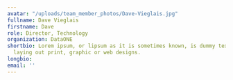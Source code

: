 ```yaml
---
avatar: "/uploads/team_member_photos/Dave-Vieglais.jpg"
fullname: Dave Vieglais
firstname: Dave
role: Director, Technology
organization: DataONE
shortbio: Lorem ipsum, or lipsum as it is sometimes known, is dummy text used in
  laying out print, graphic or web designs.
longbio:
email: ''
---
```

